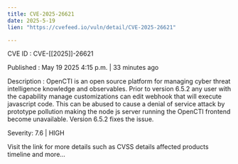 ```yaml
---
title: CVE-2025-26621
date: 2025-5-19
lien: "https://cvefeed.io/vuln/detail/CVE-2025-26621"

---
```


CVE ID : CVE-[[2025]]-26621

Published :  May 19
2025
4:15 p.m. | 33 minutes ago

Description : OpenCTI is an open source platform for managing cyber threat intelligence knowledge and observables. Prior to version 6.5.2
any user with the capability manage customizations can edit webhook that will execute javascript code. This can be abused to cause a denial of service attack by prototype pollution
making the node js server running the OpenCTI frontend become unavailable. Version 6.5.2 fixes the issue.

Severity: 7.6 | HIGH

Visit the link for more details
such as CVSS details
affected products
timeline
and more...
